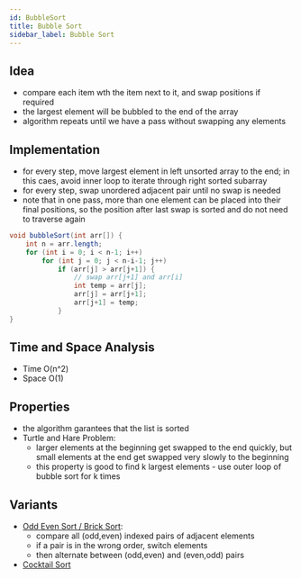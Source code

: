```yaml
---
id: BubbleSort
title: Bubble Sort
sidebar_label: Bubble Sort
---
```


## Idea 
- compare each item wth the item next to it, and swap positions if required
- the largest element will be bubbled to the end of the array
- algorithm repeats until we have a pass without swapping any elements

## Implementation
- for every step, move largest element in left unsorted array to the end; in this caes, avoid inner loop to iterate through right sorted subarray
- for every step, swap unordered adjacent pair until no swap is needed 
- note that in one pass, more than one element can be placed into their final positions, so the position after last swap is sorted and do not need to traverse again

```java
void bubbleSort(int arr[]) { 
    int n = arr.length; 
    for (int i = 0; i < n-1; i++) 
        for (int j = 0; j < n-i-1; j++) 
            if (arr[j] > arr[j+1]) { 
                // swap arr[j+1] and arr[i] 
                int temp = arr[j]; 
                arr[j] = arr[j+1]; 
                arr[j+1] = temp; 
            } 
} 
```

## Time and Space Analysis
- Time O(n^2)
- Space O(1)

## Properties
- the algorithm garantees that the list is sorted
- Turtle and Hare Problem:
    - larger elements at the beginning get swapped to the end quickly, but small elements at the end get swapped very slowly to the beginning
    - this property is good to find k largest elements - use outer loop of bubble sort for k times

## Variants
- [Odd Even Sort / Brick Sort](https://www.geeksforgeeks.org/odd-even-sort-brick-sort/):
    - compare all (odd,even) indexed pairs of adjacent elements
    - if a pair is in the wrong order, switch elements
    - then alternate between (odd,even) and (even,odd) pairs
- [Cocktail Sort](https://www.geeksforgeeks.org/cocktail-sort/)
